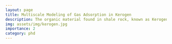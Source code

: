 ```yaml
---
layout: page
title: Multiscale Modeling of Gas Adsorption in Kerogen 
description: The organic material found in shale rock, known as Kerogen, serves the dual purpose of being a source of natural gas as well as a reservoir for it. We used Monte Carlo simulations, Density Functional Theory and the Derjaguin–Broekhoff–de Boer model to predict adsorption in meso/macropores. This work provides a comprehensive characterization of organic porosity in kerogen fractions.
img: assets/img/kerogen.jpg
importance: 2
category: phd
---
```


